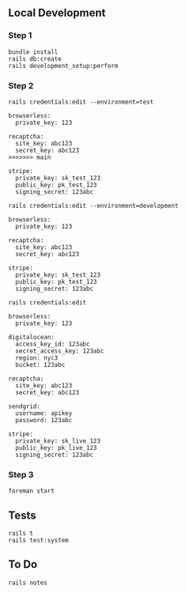 ## Local Development

### Step 1

```
bundle install
rails db:create
rails development_setup:perform
```

### Step 2

`rails credentials:edit --environment=test`

```
browserless:
  private_key: 123

recaptcha:
  site_key: abc123
  secret_key: abc123
>>>>>>> main

stripe:
  private_key: sk_test_123
  public_key: pk_test_123
  signing_secret: 123abc
```

`rails credentials:edit --environment=development`

```
browserless:
  private_key: 123

recaptcha:
  site_key: abc123
  secret_key: abc123

stripe:
  private_key: sk_test_123
  public_key: pk_test_123
  signing_secret: 123abc
```

`rails credentials:edit`

```
browserless:
  private_key: 123

digitalocean:
  access_key_id: 123abc
  secret_access_key: 123abc
  region: nyc3
  bucket: 123abc

recaptcha:
  site_key: abc123
  secret_key: abc123

sendgrid:
  username: apikey
  password: 123abc

stripe:
  private_key: sk_live_123
  public_key: pk_live_123
  signing_secret: 123abc
```

### Step 3

`foreman start`

## Tests

```
rails t
rails test:system
```

## To Do

`rails notes`